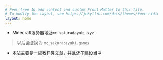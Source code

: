 ```yaml
---
# Feel free to add content and custom Front Matter to this file.
# To modify the layout, see https://jekyllrb.com/docs/themes/#overriding-theme-defaults
layout: home
---
```


* Minecraft服务器地址`mc.sakuradayuki.xyz`
> 以后会更换为 `mc.sakuradayuki.games`

* 本站主要是一些教程类文章，并且还在建设当中


<div>
    <script>
    </script>
<!--
    https://api.mcsrvstat.us/2/<address>
    https://api.mcsrvstat.us/bedrock/2/<address>
-->
</div>